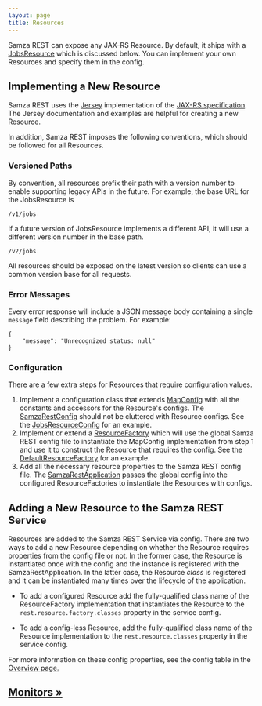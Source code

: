 ```yaml
---
layout: page
title: Resources
---
```

<!--
   Licensed to the Apache Software Foundation (ASF) under one or more
   contributor license agreements.  See the NOTICE file distributed with
   this work for additional information regarding copyright ownership.
   The ASF licenses this file to You under the Apache License, Version 2.0
   (the "License"); you may not use this file except in compliance with
   the License.  You may obtain a copy of the License at

       http://www.apache.org/licenses/LICENSE-2.0

   Unless required by applicable law or agreed to in writing, software
   distributed under the License is distributed on an "AS IS" BASIS,
   WITHOUT WARRANTIES OR CONDITIONS OF ANY KIND, either express or implied.
   See the License for the specific language governing permissions and
   limitations under the License.
-->

Samza REST can expose any JAX-RS Resource. By default, it ships with a [JobsResource](./resources/jobs.html) which is discussed below. You can implement your own Resources and specify them in the config.

## Implementing a New Resource
Samza REST uses the [Jersey](https://jersey.java.net/) implementation of the [JAX-RS specification](https://jax-rs-spec.java.net/). The Jersey documentation and examples are helpful for creating a new Resource.

In addition, Samza REST imposes the following conventions, which should be followed for all Resources.

### Versioned Paths
By convention, all resources prefix their path with a version number to enable supporting legacy APIs in the future. For example, the base URL for the JobsResource is

	/v1/jobs
If a future version of JobsResource implements a different API, it will use a different version number in the base path.

	/v2/jobs
All resources should be exposed on the latest version so clients can use a common version base for all requests.

### Error Messages
Every error response will include a JSON message body containing a single `message` field describing the problem. For example:

	{
	    "message": "Unrecognized status: null"
	}

### Configuration
There are a few extra steps for Resources that require configuration values.

1. Implement a configuration class that extends [MapConfig](../api/javadocs/org/apache/samza/config/MapConfig.html) with all the constants and accessors for the Resource's configs. The [SamzaRestConfig](../api/javadocs/org/apache/samza/rest/SamzaRestConfig.html) should not be cluttered with Resource configs. See the [JobsResourceConfig](../api/javadocs/org/apache/samza/rest/resources/JobsResourceConfig.html) for an example.
2. Implement or extend a [ResourceFactory](../api/javadocs/org/apache/samza/rest/resources/ResourceFactory.html) which will use the global Samza REST config file to instantiate the MapConfig implementation from step 1 and use it to construct the Resource that requires the config. See the [DefaultResourceFactory](../api/javadocs/org/apache/samza/rest/resources/DefaultResourceFactory.html) for an example.
3. Add all the necessary resource properties to the Samza REST config file. The [SamzaRestApplication](../api/javadocs/org/apache/samza/rest/SamzaRestApplication.html) passes the global config into the configured ResourceFactories to instantiate the Resources with configs.

## Adding a New Resource to the Samza REST Service
Resources are added to the Samza REST Service via config. There are two ways to add a new Resource depending on whether the Resource requires properties from the config file or not. In the former case, the Resource is instantiated once with the config and the instance is registered with the SamzaRestApplication. In the latter case, the Resource *class* is registered and it can be instantiated many times over the lifecycle of the application.

- To add a configured Resource add the fully-qualified class name of the ResourceFactory implementation that instantiates the Resource to the `rest.resource.factory.classes` property in the service config.

* To add a config-less Resource, add the fully-qualified class name of the Resource implementation to the `rest.resource.classes` property in the service config.

For more information on these config properties, see the config table in the [Overview page.](overview.html)

## [Monitors &raquo;](monitors.html)